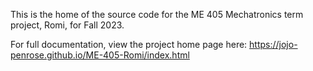 This is the home of the source code for the ME 405 Mechatronics term project, Romi, for Fall 2023.

For full documentation, view the project home page here: https://jojo-penrose.github.io/ME-405-Romi/index.html
